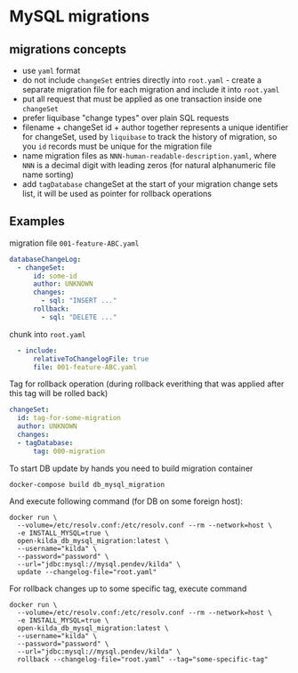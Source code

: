 # MySQL migrations

## migrations concepts
* use `yaml` format
* do not include `changeSet` entries directly into `root.yaml` - create a separate migration file for each migration and 
  include it into `root.yaml`
* put all request that must be applied as one transaction inside one `changeSet`
* prefer liquibase "change types" over plain SQL requests 
* filename + changeSet id + author together represents a unique identifier for changeSet, used by `liquibase` to track
  the history of migration, so you `id` records must be unique for the migration file
* name migration files as `NNN-human-readable-description.yaml`, where `NNN` is a decimal digit with leading zeros (for
  natural alphanumeric file name sorting)
* add `tagDatabase` changeSet at the start of your migration change sets list, it will be used as pointer for rollback
  operations

## Examples

migration file `001-feature-ABC.yaml`
```yaml
databaseChangeLog:
  - changeSet:
      id: some-id
      author: UNKNOWN
      changes:
        - sql: "INSERT ..."
      rollback:
        - sql: "DELETE ..."
```

chunk into `root.yaml`
```yaml
  - include:
      relativeToChangelogFile: true
      file: 001-feature-ABC.yaml
```

Tag for rollback operation (during rollback everithing that was applied after this tag will be rolled back)
```yaml
changeSet:
  id: tag-for-some-migration
  author: UNKNOWN
  changes:
  - tagDatabase:
      tag: 000-migration
```

To start DB update by hands you need to build migration container
```shell script
docker-compose build db_mysql_migration
```

And execute following command (for DB on some foreign host):
```shell script
docker run \
  --volume=/etc/resolv.conf:/etc/resolv.conf --rm --network=host \
  -e INSTALL_MYSQL=true \
  open-kilda_db_mysql_migration:latest \
  --username="kilda" \
  --password="password" \
  --url="jdbc:mysql://mysql.pendev/kilda" \
  update --changelog-file="root.yaml"
```

For rollback changes up to some specific tag, execute command
```shell script
docker run \
  --volume=/etc/resolv.conf:/etc/resolv.conf --rm --network=host \
  -e INSTALL_MYSQL=true \
  open-kilda_db_mysql_migration:latest \
  --username="kilda" \
  --password="password" \
  --url="jdbc:mysql://mysql.pendev/kilda" \
  rollback --changelog-file="root.yaml" --tag="some-specific-tag"
```
